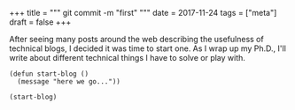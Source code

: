 +++
title = """
  git commit -m "first"
  """
date = 2017-11-24
tags = ["meta"]
draft = false
+++

After seeing many posts around the web describing the usefulness of
technical blogs, I decided it was time to start one. As I wrap up my
Ph.D., I'll write about different technical things I have to solve or
play with.

```emacs-lisp
(defun start-blog ()
  (message "here we go..."))

(start-blog)
```
